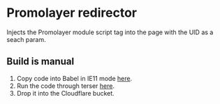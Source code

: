 # Promolayer redirector
Injects the Promolayer module script tag into the page with the UID as a seach param.

## Build is manual
1. Copy code into Babel in IE11 mode [here](https://babeljs.io/repl#?browsers=defaults%2C%20ie%2011&build=&builtIns=false&corejs=3.21&spec=false&loose=false).
2. Run the code through terser [here](https://try.terser.org/).
3. Drop it into the Cloudflare bucket.
